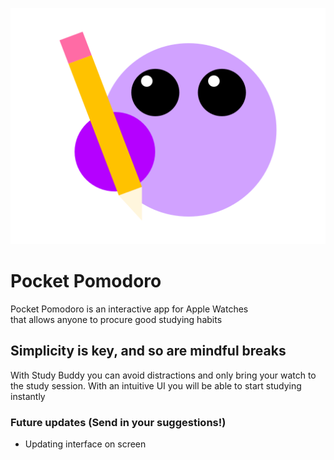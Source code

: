 ![Study-Buddy-Mascot](buddy.png)

# Pocket Pomodoro
Pocket Pomodoro is an interactive app for Apple Watches<br>
that allows anyone to procure good studying habits<br>

## Simplicity is key, and so are mindful breaks
With Study Buddy you can avoid distractions and only bring your watch to the study session.
With an intuitive UI you will be able to start studying instantly

### Future updates (Send in your suggestions!)
- Updating interface on screen